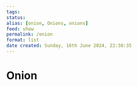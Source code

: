 ```yaml
---
tags: 
status:
alias: [onion, Onions, onions]
feed: show
permalink: /onion
format: list
date created: Sunday, 16th June 2024, 22:38:35
---
```


# Onion